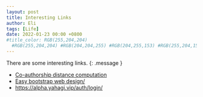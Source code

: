 ```yaml
---
layout: post
title: Interesting Links
author: Eli
tags: [Life]
date: 2022-01-23 00:00 +0800
#title_color: RGB(255,204,204)
  #RGB(255,204,204) #RGB(204,204,255) #RGB(204,255,153) #RGB(255,204,153)
---
```

There are some interesting links.
{: .message }

<body data-aos-easing="ease" data-aos-duration="400" data-aos-delay="0">
<ul>
    <li>
    <a target="_blank" href="https://www.csauthors.net/distance/">Co-authorship distance computation</a>
    </li>
    <li>
    <a target="_blank" href="http://www.vvveb.com/vvvebjs/editor.html/">Easy bootstrap web design/</a>
    </li>
    <li>
    <a target="_blank" href="https://alpha.yahagi.vip/auth/login/">https://alpha.yahagi.vip/auth/login/</a>
    </li>
</ul>